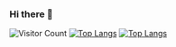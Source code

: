 ### Hi there 👋

<!--
**IceMiaoMiao/icemiaomiao** is a ✨ _special_ ✨ repository because its `README.md` (this file) appears on your GitHub profile.

Here are some ideas to get you started:

- 🔭 I’m currently working on ...
- 🌱 I’m currently learning ...
- 👯 I’m looking to collaborate on ...
- 🤔 I’m looking for help with ...
- 💬 Ask me about ...
- 📫 How to reach me: ...
- 😄 Pronouns: ...
- ⚡ Fun fact: ...
-->

![Visitor Count](https://profile-counter.glitch.me/icemiaomiao/count.svg)
[![Top Langs](https://github-readme-stats.vercel.app/api?username=icemiaomiao)]( https://github.com/icemiaomiao/github-readme-stats )
[![Top Langs](https://github-readme-stats.vercel.app/api/top-langs/?username=icemiaomiao)]( https://github.com/Christmas/github-readme-stats )

